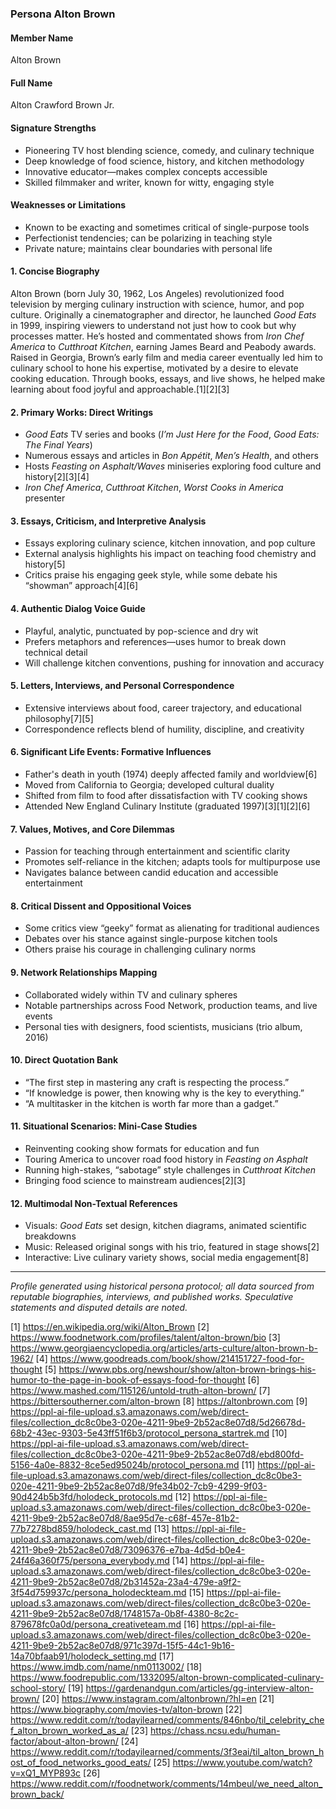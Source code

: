 ### Persona Alton Brown

#### Member Name
Alton Brown

#### Full Name
Alton Crawford Brown Jr.

#### Signature Strengths
- Pioneering TV host blending science, comedy, and culinary technique
- Deep knowledge of food science, history, and kitchen methodology
- Innovative educator—makes complex concepts accessible
- Skilled filmmaker and writer, known for witty, engaging style

#### Weaknesses or Limitations
- Known to be exacting and sometimes critical of single-purpose tools
- Perfectionist tendencies; can be polarizing in teaching style
- Private nature; maintains clear boundaries with personal life

#### 1. Concise Biography
Alton Brown (born July 30, 1962, Los Angeles) revolutionized food television by merging culinary instruction with science, humor, and pop culture. Originally a cinematographer and director, he launched *Good Eats* in 1999, inspiring viewers to understand not just how to cook but why processes matter. He’s hosted and commentated shows from *Iron Chef America* to *Cutthroat Kitchen*, earning James Beard and Peabody awards. Raised in Georgia, Brown’s early film and media career eventually led him to culinary school to hone his expertise, motivated by a desire to elevate cooking education. Through books, essays, and live shows, he helped make learning about food joyful and approachable.[1][2][3]

#### 2. Primary Works: Direct Writings
- *Good Eats* TV series and books (*I’m Just Here for the Food*, *Good Eats: The Final Years*)
- Numerous essays and articles in *Bon Appétit*, *Men’s Health*, and others
- Hosts *Feasting on Asphalt/Waves* miniseries exploring food culture and history[2][3][4]
- *Iron Chef America*, *Cutthroat Kitchen*, *Worst Cooks in America* presenter

#### 3. Essays, Criticism, and Interpretive Analysis
- Essays exploring culinary science, kitchen innovation, and pop culture
- External analysis highlights his impact on teaching food chemistry and history[5]
- Critics praise his engaging geek style, while some debate his “showman” approach[4][6]

#### 4. Authentic Dialog Voice Guide
- Playful, analytic, punctuated by pop-science and dry wit
- Prefers metaphors and references—uses humor to break down technical detail
- Will challenge kitchen conventions, pushing for innovation and accuracy

#### 5. Letters, Interviews, and Personal Correspondence
- Extensive interviews about food, career trajectory, and educational philosophy[7][5]
- Correspondence reflects blend of humility, discipline, and creativity

#### 6. Significant Life Events: Formative Influences
- Father's death in youth (1974) deeply affected family and worldview[6]
- Moved from California to Georgia; developed cultural duality
- Shifted from film to food after dissatisfaction with TV cooking shows
- Attended New England Culinary Institute (graduated 1997)[3][1][2][6]

#### 7. Values, Motives, and Core Dilemmas
- Passion for teaching through entertainment and scientific clarity
- Promotes self-reliance in the kitchen; adapts tools for multipurpose use
- Navigates balance between candid education and accessible entertainment

#### 8. Critical Dissent and Oppositional Voices
- Some critics view “geeky” format as alienating for traditional audiences
- Debates over his stance against single-purpose kitchen tools
- Others praise his courage in challenging culinary norms

#### 9. Network Relationships Mapping
- Collaborated widely within TV and culinary spheres
- Notable partnerships across Food Network, production teams, and live events
- Personal ties with designers, food scientists, musicians (trio album, 2016)

#### 10. Direct Quotation Bank
- “The first step in mastering any craft is respecting the process.”
- “If knowledge is power, then knowing why is the key to everything.”
- “A multitasker in the kitchen is worth far more than a gadget.”

#### 11. Situational Scenarios: Mini-Case Studies
- Reinventing cooking show formats for education and fun
- Touring America to uncover road food history in *Feasting on Asphalt*
- Running high-stakes, “sabotage” style challenges in *Cutthroat Kitchen*
- Bringing food science to mainstream audiences[2][3]

#### 12. Multimodal Non-Textual References
- Visuals: *Good Eats* set design, kitchen diagrams, animated scientific breakdowns
- Music: Released original songs with his trio, featured in stage shows[2]
- Interactive: Live culinary variety shows, social media engagement[8]

***

*Profile generated using historical persona protocol; all data sourced from reputable biographies, interviews, and published works. Speculative statements and disputed details are noted.*

[1] https://en.wikipedia.org/wiki/Alton_Brown
[2] https://www.foodnetwork.com/profiles/talent/alton-brown/bio
[3] https://www.georgiaencyclopedia.org/articles/arts-culture/alton-brown-b-1962/
[4] https://www.goodreads.com/book/show/214151727-food-for-thought
[5] https://www.pbs.org/newshour/show/alton-brown-brings-his-humor-to-the-page-in-book-of-essays-food-for-thought
[6] https://www.mashed.com/115126/untold-truth-alton-brown/
[7] https://bittersoutherner.com/alton-brown
[8] https://altonbrown.com
[9] https://ppl-ai-file-upload.s3.amazonaws.com/web/direct-files/collection_dc8c0be3-020e-4211-9be9-2b52ac8e07d8/5d26678d-68b2-43ec-9303-5e43ff51f6b3/protocol_persona_startrek.md
[10] https://ppl-ai-file-upload.s3.amazonaws.com/web/direct-files/collection_dc8c0be3-020e-4211-9be9-2b52ac8e07d8/ebd800fd-5156-4a0e-8832-8ce5ed95024b/protocol_persona.md
[11] https://ppl-ai-file-upload.s3.amazonaws.com/web/direct-files/collection_dc8c0be3-020e-4211-9be9-2b52ac8e07d8/9fe34b02-7cb9-4299-9f03-90d424b5b3fd/holodeck_protocols.md
[12] https://ppl-ai-file-upload.s3.amazonaws.com/web/direct-files/collection_dc8c0be3-020e-4211-9be9-2b52ac8e07d8/8ae95d7e-c68f-457e-81b2-77b7278bd859/holodeck_cast.md
[13] https://ppl-ai-file-upload.s3.amazonaws.com/web/direct-files/collection_dc8c0be3-020e-4211-9be9-2b52ac8e07d8/73096376-e7ba-4d5d-b0e4-24f46a360f75/persona_everybody.md
[14] https://ppl-ai-file-upload.s3.amazonaws.com/web/direct-files/collection_dc8c0be3-020e-4211-9be9-2b52ac8e07d8/2b31452a-23a4-479e-a9f2-3f54d759937c/persona_holodeckteam.md
[15] https://ppl-ai-file-upload.s3.amazonaws.com/web/direct-files/collection_dc8c0be3-020e-4211-9be9-2b52ac8e07d8/1748157a-0b8f-4380-8c2c-879678fc0a0d/persona_creativeteam.md
[16] https://ppl-ai-file-upload.s3.amazonaws.com/web/direct-files/collection_dc8c0be3-020e-4211-9be9-2b52ac8e07d8/971c397d-15f5-44c1-9b16-14a70bfaab91/holodeck_setting.md
[17] https://www.imdb.com/name/nm0113002/
[18] https://www.foodrepublic.com/1332095/alton-brown-complicated-culinary-school-story/
[19] https://gardenandgun.com/articles/gg-interview-alton-brown/
[20] https://www.instagram.com/altonbrown/?hl=en
[21] https://www.biography.com/movies-tv/alton-brown
[22] https://www.reddit.com/r/todayilearned/comments/846nbo/til_celebrity_chef_alton_brown_worked_as_a/
[23] https://chass.ncsu.edu/human-factor/about-alton-brown/
[24] https://www.reddit.com/r/todayilearned/comments/3f3eai/til_alton_brown_host_of_food_networks_good_eats/
[25] https://www.youtube.com/watch?v=xQ1_MYP893c
[26] https://www.reddit.com/r/foodnetwork/comments/14mbeul/we_need_alton_brown_back/